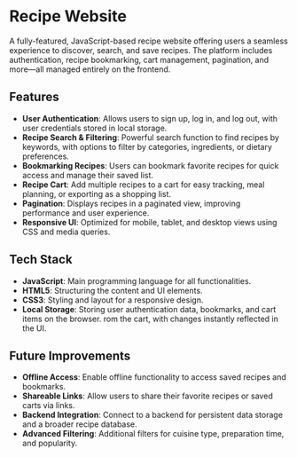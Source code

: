 # Recipe Website

A fully-featured, JavaScript-based recipe website offering users a seamless experience to discover, search, and save recipes. The platform includes authentication, recipe bookmarking, cart management, pagination, and more—all managed entirely on the frontend.

## Features

- **User Authentication**: Allows users to sign up, log in, and log out, with user credentials stored in local storage.
- **Recipe Search & Filtering**: Powerful search function to find recipes by keywords, with options to filter by categories, ingredients, or dietary preferences.
- **Bookmarking Recipes**: Users can bookmark favorite recipes for quick access and manage their saved list.
- **Recipe Cart**: Add multiple recipes to a cart for easy tracking, meal planning, or exporting as a shopping list.
- **Pagination**: Displays recipes in a paginated view, improving performance and user experience.
- **Responsive UI**: Optimized for mobile, tablet, and desktop views using CSS and media queries.

## Tech Stack

- **JavaScript**: Main programming language for all functionalities.
- **HTML5**: Structuring the content and UI elements.
- **CSS3**: Styling and layout for a responsive design.
- **Local Storage**: Storing user authentication data, bookmarks, and cart items on the browser.
rom the cart, with changes instantly reflected in the UI.

## Future Improvements

- **Offline Access**: Enable offline functionality to access saved recipes and bookmarks.
- **Shareable Links**: Allow users to share their favorite recipes or saved carts via links.
- **Backend Integration**: Connect to a backend for persistent data storage and a broader recipe database.
- **Advanced Filtering**: Additional filters for cuisine type, preparation time, and popularity.
